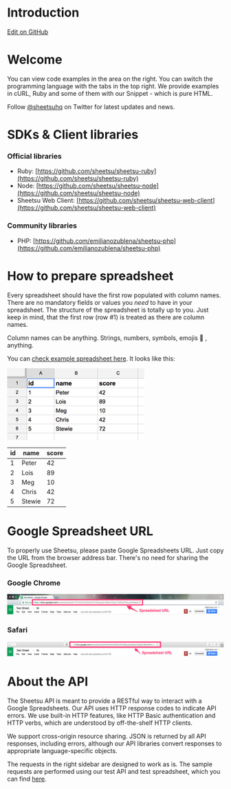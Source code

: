 # Introduction
<a href="//github.com/sheetsu/docs/tree/master/source/includes/_introduction.md" target="_blank" class="gh-button"><i class="fa fa-github"></i> Edit on GitHub</a>

# Welcome

You can view code examples in the area on the right. You can switch the programming language with the tabs in the top right. We provide examples in cURL, Ruby and some of them with our Snippet - which is pure HTML.

Follow <a href="https://twitter.com/sheetsuhq" target="_blank">@sheetsuhq</a> on Twitter for latest updates and news.

# SDKs & Client libraries

### Official libraries

* Ruby: [https://github.com/sheetsu/sheetsu-ruby](https://github.com/sheetsu/sheetsu-ruby)
* Node: [https://github.com/sheetsu/sheetsu-node](https://github.com/sheetsu/sheetsu-node)
* Sheetsu Web Client: [https://github.com/sheetsu/sheetsu-web-client](https://github.com/sheetsu/sheetsu-web-client)

### Community libraries

* PHP: [https://github.com/emilianozublena/sheetsu-php](https://github.com/emilianozublena/sheetsu-php)

# How to prepare spreadsheet

Every spreadsheet should have the first row populated with column names. There are no mandatory fields or values you _need_ to have in your spreadsheet. The structure of the spreadsheet is totally up to you. Just keep in mind, that the first row (row #1) is treated as there are column names.

Column names can be anything. Strings, numbers, symbols, emojis 🙉 , anything.

You can <a href="https://docs.google.com/spreadsheets/d/1WTwXrh2ZDXmXATZlQIuapdv4ldyhJGZg7LX8GlzPdZw/edit#gid=0" target="_blank">check example spreadsheet here</a>. It looks like this:

![Example Spredsheet for Sheetsu.com](../images/example_spreadsheet.png)

id | name | score
---|------|------
1 | Peter | 42
2 | Lois | 89
3 | Meg | 10
4 | Chris | 42
5 | Stewie | 72

# Google Spreadsheet URL

To properly use Sheetsu, please paste Google Spreadsheets URL. Just copy the URL from the browser address bar. There's no need for sharing the Google Spreadsheet.

### Google Chrome
![Spreadsheet URL in Google Chrome](../images/chrome.png)

### Safari
![Spreadsheet URL in Safari](../images/safari.png)

# About the API

The Sheetsu API is meant to provide a RESTful way to interact with a Google Spreadsheets. Our API uses HTTP response codes to indicate API errors. We use built-in HTTP features, like HTTP Basic authentication and HTTP verbs, which are understood by off-the-shelf HTTP clients.

We support cross-origin resource sharing. JSON is returned by all API responses, including errors, although our API libraries convert responses to appropriate language-specific objects.

The requests in the right sidebar are designed to work as is. The sample requests are performed using our test API and test spreadsheet, which you can find [here](https://docs.google.com/spreadsheets/d/1WTwXrh2ZDXmXATZlQIuapdv4ldyhJGZg7LX8GlzPdZw/edit#gid=0).

<script type="text/javascript">
  window.heap=window.heap||[],heap.load=function(e,t){window.heap.appid=e,window.heap.config=t=t||{};var r=t.forceSSL||"https:"===document.location.protocol,a=document.createElement("script");a.type="text/javascript",a.async=!0,a.src=(r?"https:":"http:")+"//cdn.heapanalytics.com/js/heap-"+e+".js";var n=document.getElementsByTagName("script")[0];n.parentNode.insertBefore(a,n);for(var o=function(e){return function(){heap.push([e].concat(Array.prototype.slice.call(arguments,0)))}},p=["addEventProperties","addUserProperties","clearEventProperties","identify","removeEventProperty","setEventProperties","track","unsetEventProperty"],c=0;c<p.length;c++)heap[p[c]]=o(p[c])};
    heap.load("1070568006");
</script>
